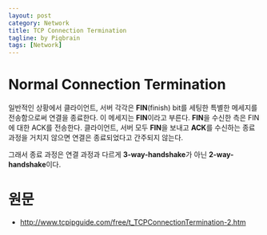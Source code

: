 ```yaml
---
layout: post
category: Network
title: TCP Connection Termination   
tagline: by Pigbrain
tags: [Network]
---
```


<!--more-->

# Normal Connection Termination  
일반적인 상황에서 클라이언트, 서버 각각은 **FIN**(finish) bit를 세팅한 특별한 메세지를 전송함으로써 연결을 종료한다. 이 메세지는 **FIN**이라고 부른다. **FIN**을 수신한 측은 FIN에 대한 ACK를 전송한다. 클라이언트, 서버 모두 **FIN**을 보내고 **ACK**를 수신하는 종료 과정을 거치지 않으면 연결은 종료되었다고 간주되지 않는다.  
  
그래서 종료 과정은 연결 과정과 다르게 **3-way-handshake**가 아닌 **2-way-handshake**이다. 
  
  
# 원문   
* http://www.tcpipguide.com/free/t_TCPConnectionTermination-2.htm  